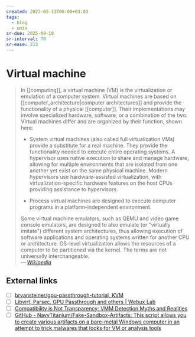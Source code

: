```yaml
---
created: 2023-05-13T00:00+03:00
tags:
  - blog
  - unix
sr-due: 2025-09-18
sr-interval: 70
sr-ease: 213
---
```


# Virtual machine

> In [[computing]], a virtual machine (VM) is the virtualization or
> emulation of a computer system. Virtual machines are based on
> [[computer_architecture|computer architectures]] and provide the functionality
> of a physical [[computer]]. Their implementations may involve specialized
> hardware, software, or a combination of the two. Virtual machines differ and
> are organized by their function, shown here:
>
> - System virtual machines (also called full virtualization VMs) provide a
>   substitute for a real machine. They provide the functionality needed to
>   execute entire operating systems. A hypervisor uses native execution to
>   share and manage hardware, allowing for multiple environments that are
>   isolated from one another yet exist on the same physical machine. Modern
>   hypervisors use hardware-assisted virtualization, with
>   virtualization-specific hardware features on the host CPUs providing
>   assistance to hypervisors.
>
> - Process virtual machines are designed to execute computer programs in a
>   platform-independent environment.
>
> Some virtual machine emulators, such as QEMU and video game console emulators,
> are designed to also emulate (or "virtually imitate") different system
> architectures, thus allowing execution of software applications and operating
> systems written for another CPU or architecture. OS-level virtualization
> allows the resources of a computer to be partitioned via the kernel. The terms
> are not universally interchangeable.\
> — <cite>[Wikipedia](https://en.wikipedia.org/wiki/Virtual_machine)</cite>

## External links

- [ ] [bryansteiner/gpu-passthrough-tutorial, KVM](https://github.com/bryansteiner/gpu-passthrough-tutorial)
- [ ] [Libvirt, Parsec, GPU Passthrough and others | Webux Lab](https://webuxlab.com/en/projects/vm-passthrough-parsec)
- [ ] [Compatibility is Not Transparency: VMM Detection Myths and Realities](https://www.usenix.org/legacy/events/hotos07/tech/full_papers/garfinkel/garfinkel_html/index.html)
- [ ] [GitHub - NavyTitanium/Fake-Sandbox-Artifacts: This script allows you to create various artifacts on a bare-metal Windows computer in an attempt to trick malwares that looks for VM or analysis tools](https://github.com/NavyTitanium/Fake-Sandbox-Artifacts)
